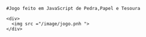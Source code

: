     #Jogo feito em JavaScript de Pedra,Papel e Tesoura 
    
    <div> 
      <img src ="/image/jogo.pnh ">
    </div>
